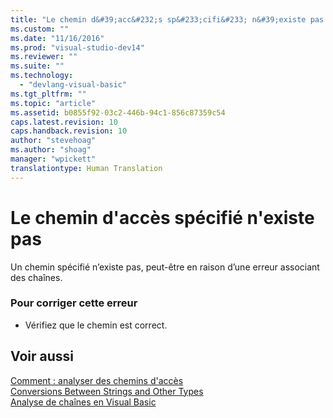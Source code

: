 ```yaml
---
title: "Le chemin d&#39;acc&#232;s sp&#233;cifi&#233; n&#39;existe pas | Microsoft Docs"
ms.custom: ""
ms.date: "11/16/2016"
ms.prod: "visual-studio-dev14"
ms.reviewer: ""
ms.suite: ""
ms.technology: 
  - "devlang-visual-basic"
ms.tgt_pltfrm: ""
ms.topic: "article"
ms.assetid: b0855f92-03c2-446b-94c1-856c87359c54
caps.latest.revision: 10
caps.handback.revision: 10
author: "stevehoag"
ms.author: "shoag"
manager: "wpickett"
translationtype: Human Translation
---
```

# Le chemin d&#39;acc&#232;s sp&#233;cifi&#233; n&#39;existe pas
Un chemin spécifié n’existe pas, peut\-être en raison d’une erreur associant des chaînes.  
  
### Pour corriger cette erreur  
  
-   Vérifiez que le chemin est correct.  
  
## Voir aussi  
 [Comment : analyser des chemins d'accès](../../visual-basic/developing-apps/programming/drives-directories-files/how-to-parse-file-paths.md)   
 [Conversions Between Strings and Other Types](../../visual-basic/programming-guide/language-features/data-types/conversions-between-strings-and-other-types.md)   
 [Analyse de chaînes en Visual Basic](http://msdn.microsoft.com/fr-fr/927a4b26-5388-458c-85d8-aaf0851457e3)